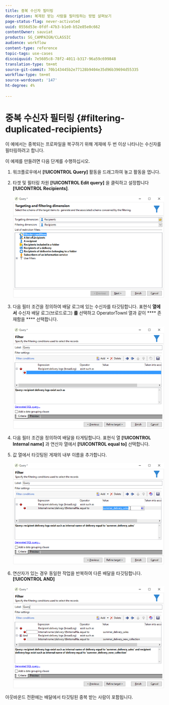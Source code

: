 ```yaml
---
title: 중복 수신자 필터링
description: 복제된 받는 사람을 필터링하는 방법 살펴보기
page-status-flag: never-activated
uuid: 0556d53e-0fdf-47b3-b1e0-b52e85e0c662
contentOwner: sauviat
products: SG_CAMPAIGN/CLASSIC
audience: workflow
content-type: reference
topic-tags: use-cases
discoiquuid: 7e5605c8-78f2-4011-b317-96a59c699848
translation-type: tm+mt
source-git-commit: 70b143445b2e77128b9404e35d96b39694d55335
workflow-type: tm+mt
source-wordcount: '147'
ht-degree: 4%

---
```



# 중복 수신자 필터링 {#filtering-duplicated-recipients}

이 예에서는 중복되는 프로파일을 복구하기 위해 게재에 두 번 이상 나타나는 수신자를 필터링하려고 합니다.

이 예제를 만들려면 다음 단계를 수행하십시오.

1. 워크플로우에서 **[!UICONTROL Query]** 활동을 드래그하여 놓고 활동을 엽니다.
1. 타겟 및 필터링 차원 **[!UICONTROL Edit query]** 을 클릭하고 설정합니다 **[!UICONTROL Recipients]**.

   ![](assets/query_recipients_1.png)

1. 다음 필터 조건을 정의하여 배달 로그에 있는 수신자를 타깃팅합니다. 표현식 **열에서** 수신자 배달 로그(브로드로그) **를** 선택하고 OperatorTownl 열과 같이 **** 존재함을 **** 선택합니다.

   ![](assets/query_recipients_2.png)

1. 다음 필터 조건을 정의하여 배달을 타게팅합니다. 표현식 열 **[!UICONTROL Internal name]** 과 연산자 열에서 **[!UICONTROL equal to]** 선택합니다.
1. 값 열에서 타깃팅된 게재의 내부 이름을 추가합니다.

   ![](assets/query_recipients_3.png)

1. 연산자가 있는 경우 동일한 작업을 반복하여 다른 배달을 타깃팅합니다. **[!UICONTROL AND]**

   ![](assets/query_recipients_4.png)

아웃바운드 전환에는 배달에서 타깃팅된 중복 받는 사람이 포함됩니다.
